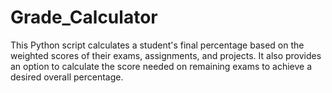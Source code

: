 # Grade_Calculator
This Python script calculates a student's final percentage based on the weighted scores of their exams, assignments, and projects. It also provides an option to calculate the score needed on remaining exams to achieve a desired overall percentage.
